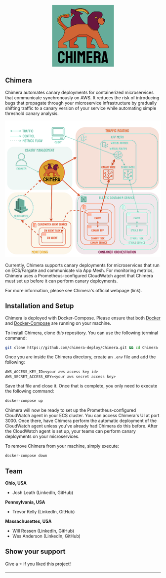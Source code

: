 <p align="center">
    <img src="./assets/Chimera_logo_on_dark.png" alt="chimera logo" width="200" height="200">
</p>

## Chimera

Chimera automates canary deployments for containerized microservices that communicate synchronously on AWS.
It reduces the risk of introducing bugs that propagate through your microservice infrastructure by gradually shifting traffic to a canary version of your service while automating simple threshold canary analysis.

<p align="center">
    <img src="./assets/chimera_diagram.png" alt="chimera diagram">
</p>

Currently, Chimera supports canary deployments for microservices that run on ECS/Fargate and communicate via App Mesh.
For monitoring metrics, Chimera uses a Prometheus-configured CloudWatch agent that Chimera must set up before it can perform canary deployments.

For more information, please see Chimera's official webpage (link).

## Installation and Setup

Chimera is deployed with Docker-Compose. Please ensure that both [Docker](https://docs.docker.com/install/) and [Docker-Compose](https://docs.docker.com/compose/install/) are running on your machine.

To install Chimera, clone *this* repository. You can use the following terminal command:

```bash
git clone https://github.com/chimera-deploy/Chimera.git && cd Chimera
```

Once you are inside the Chimera directory, create an `.env` file and add the following:

```
AWS_ACCESS_KEY_ID=<your aws access key id>
AWS_SECRET_ACCESS_KEY=<your aws secret access key>
```

Save that file and close it. Once that is complete, you only need to execute the following command:

```bash
docker-compose up
```

Chimera will now be ready to set up the Prometheus-configured CloudWatch agent in your ECS cluster. You can access Chimera's UI at port 3000. Once there, have Chimera perform the automatic deployment of the CloudWatch agent unless you've already had Chimera do this before. After the CloudWatch agent is set up, your teams can perform canary deployments on your microservices.

To remove Chimera from your machine, simply execute:

```bash
docker-compose down
```

## Team

**Ohio, USA**
- Josh Leath (LinkedIn, GitHub)

**Pennsylvania, USA**
- Trevor Kelly (LinkedIn, GitHub)

**Massachusettes, USA**
- Will Rossen (LinkedIn, GitHub)
- Wes Anderson (LinkedIn, GitHub)

## Show your support

Give a ⭐️ if you liked this project!

***